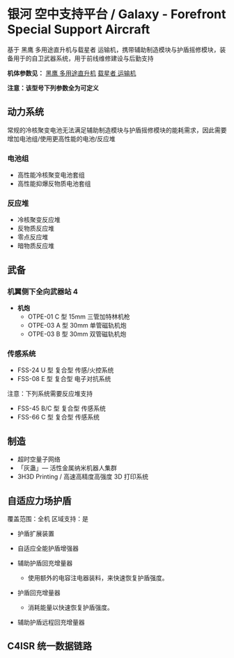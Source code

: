 # 银河 空中支持平台 / Galaxy - Forefront Special Support Aircraft

基于 黑鹰 多用途直升机与载星者 运输机，携带辅助制造模块与护盾摇修模块，装备用于的自卫武器系统，用于前线维修建设与后勤支持

**机体参数见：**
[黑鹰 多用途直升机](./UH-60.md)
[载星者 运输机](./C-5.md)

**注意：该型号下列参数全为可定义**

## 动力系统

常规的冷核聚变电池无法满足辅助制造模块与护盾摇修模块的能耗需求，因此需要增加电池组/使用更高性能的电池/反应堆

### 电池组

- 高性能冷核聚变电池套组
- 高性能抑爆反物质电池套组

### 反应堆

- 冷核聚变反应堆
- 反物质反应堆
- 零点反应堆
- 暗物质反应堆

## 武备

### 机翼侧下全向武器站 4

- **机炮**
  - OTPE-01 C 型 15mm 三管加特林机枪
  - OTPE-03 A 型 30mm 单管磁轨机炮
  - OTPE-03 B 型 30mm 双管磁轨机炮

### 传感系统

- FSS-24 U 型 复合型 传感/火控系统
- FSS-08 E 型 复合型 电子对抗系统

注意：下列系统需要反应堆支持

- FSS-45 B/C 型 复合型 传感系统
- FSS-66 C 型 复合型 传感系统

## 制造

- 超时空量子网络
- 「灰蛊」— 活性金属纳米机器人集群
- 3H3D Printing / 高速高精度高强度 3D 打印系统

## 自适应力场护盾

覆盖范围：全机
区域支持：是

- 护盾扩展装置

- 自适应全能护盾增强器

- 辅助护盾回充增量器

  - 使用额外的电容注电器装料，来快速恢复护盾强度。

- 护盾回充增量器

  - 消耗能量以快速恢复护盾强度。

- 辅助护盾远程回充增量器

## C4ISR 统一数据链路
